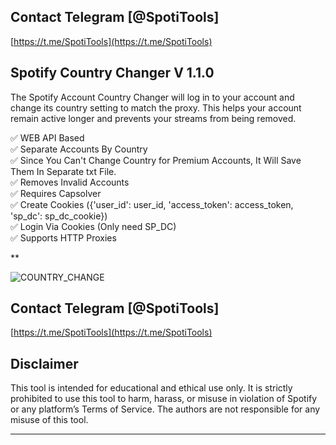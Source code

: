 ## Contact Telegram [@SpotiTools]

[https://t.me/SpotiTools](https://t.me/SpotiTools)

## Spotify Country Changer V 1.1.0
The Spotify Account Country Changer will log in to your account and change its country setting to match the proxy. This helps your account remain active longer and prevents your streams from being removed.

:white_check_mark:  WEB API Based  
:white_check_mark:  Separate Accounts By Country  
:white_check_mark:  Since You Can't Change Country for Premium Accounts, It Will Save Them In Separate txt File.  
:white_check_mark:  Removes Invalid Accounts  
:white_check_mark:  Requires Capsolver  
:white_check_mark:  Create Cookies ({'user_id': user_id, 'access_token': access_token, 'sp_dc': sp_dc_cookie})  
:white_check_mark:  Login Via Cookies (Only need SP_DC)  
:white_check_mark:  Supports HTTP Proxies  

**

![COUNTRY_CHANGE](https://github.com/user-attachments/assets/1eedf22b-bbe8-4c48-851a-389baa798628)


## Contact Telegram [@SpotiTools]

[https://t.me/SpotiTools](https://t.me/SpotiTools)

## Disclaimer

This tool is intended for educational and ethical use only. It is strictly prohibited to use this tool to harm, harass, or misuse in violation of Spotify or any platform’s Terms of Service. The authors are not responsible for any misuse of this tool.

---
